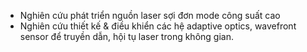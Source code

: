 - Nghiên cứu phát triển nguồn laser sợi đơn mode công suất cao
- Nghiên cứu thiết kế & điều khiển các hệ adaptive optics, wavefront sensor để truyền dẫn, hội tụ laser trong không gian.

